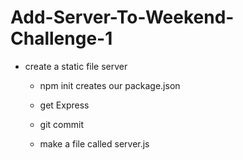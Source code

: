 # Add-Server-To-Weekend-Challenge-1
- create a static file server
    - npm init creates our package.json
    - get Express
    - git commit 

    - make a file called server.js